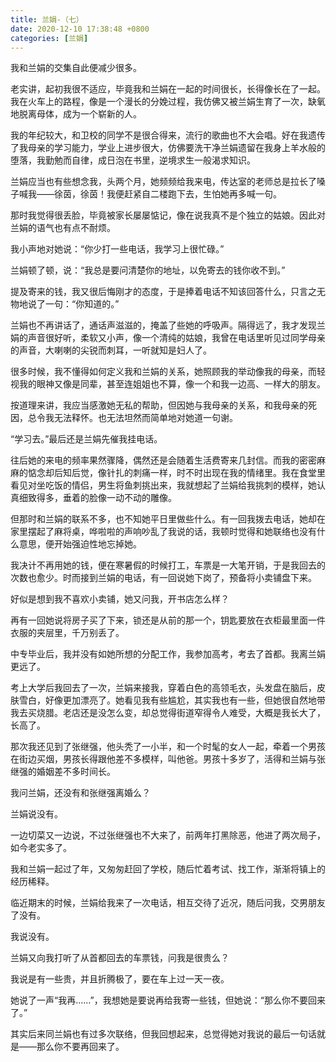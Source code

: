 ```yaml
---
title: 兰娟-（七）
date: 2020-12-10 17:38:48 +0800
categories: [兰娟]
---
```


我和兰娟的交集自此便减少很多。

老实讲，起初我很不适应，毕竟我和兰娟在一起的时间很长，长得像长在了一起。我在火车上的路程，像是一个漫长的分娩过程，我仿佛又被兰娟生育了一次，缺氧地脱离母体，成为一个崭新的人。

我的年纪较大，和卫校的同学不是很合得来，流行的歌曲也不大会唱。好在我遗传了我母亲的学习能力，学业上进步很大，仿佛要洗干净兰娟遗留在我身上羊水般的堕落，我勤勉而自律，成日泡在书里，逆境求生一般渴求知识。

兰娟应当也有些想念我，头两个月，她频频给我来电，传达室的老师总是拉长了嗓子喊我——徐茵，徐茵！我便赶紧自二楼跑下去，生怕她再多喊一句。

那时我觉得很丢脸，毕竟被家长屡屡惦记，像在说我真不是个独立的姑娘。因此对兰娟的语气也有点不耐烦。

我小声地对她说：“你少打一些电话，我学习上很忙碌。”

兰娟顿了顿，说：“我总是要问清楚你的地址，以免寄去的钱你收不到。”

提及寄来的钱，我又很后悔刚才的态度，于是捧着电话不知该回答什么，只言之无物地说了一句：“你知道的。”

兰娟也不再讲话了，通话声滋滋的，掩盖了些她的呼吸声。隔得远了，我才发现兰娟的声音很好听，柔软又小声，像一个清纯的姑娘，我曾在电话里听见过同学母亲的声音，大喇喇的尖锐而刺耳，一听就知是妇人了。

很多时候，我不懂得如何定义我和兰娟的关系，她照顾我的举动像我的母亲，而轻视我的眼神又像是同辈，甚至连姐姐也不算，像一个和我一边高、一样大的朋友。

按道理来讲，我应当感激她无私的帮助，但因她与我母亲的关系，和我母亲的死因，总令我无法释怀。也无法坦然而简单地对她道一句谢。

“学习去。”最后还是兰娟先催我挂电话。

往后她的来电的频率果然骤降，偶然还是会随着生活费寄来几封信。而我的密密麻麻的惦念却后知后觉，像针扎的刺痛一样，时不时出现在我的情绪里。我在食堂里看见对坐吃饭的情侣，男生将鱼刺挑出来，我就想起了兰娟给我挑刺的模样，她认真细致得多，垂着的脸像一动不动的雕像。

但那时和兰娟的联系不多，也不知她平日里做些什么。有一回我拨去电话，她却在家里摆起了麻将桌，哗啦啦的声响吵乱了我说的话，我顿时觉得和她联络也没有什么意思，便开始强迫性地忘掉她。

我决计不再用她的钱，便在寒暑假的时候打工，车票是一大笔开销，于是我回去的次数也愈少。时而接到兰娟的电话，有一回说她下岗了，预备将小卖铺盘下来。

好似是想到我不喜欢小卖铺，她又问我，开书店怎么样？

再有一回她说将房子买了下来，锁还是从前的那一个，钥匙要放在衣柜最里面一件衣服的夹层里，千万别丢了。

中专毕业后，我并没有如她所想的分配工作，我参加高考，考去了首都。我离兰娟更远了。

考上大学后我回去了一次，兰娟来接我，穿着白色的高领毛衣，头发盘在脑后，皮肤雪白，好像更加漂亮了。她看见我有些尴尬，其实我也有一些，但她很自然地带我去买烧腊。老店还是没怎么变，却总觉得街道窄得令人难受，大概是我长大了，长高了。

那次我还见到了张继强，他头秃了一小半，和一个时髦的女人一起，牵着一个男孩在街边买烟，男孩长得跟他差不多模样，叫他爸。男孩十多岁了，活得和兰娟与张继强的婚姻差不多时间长。

我问兰娟，还没有和张继强离婚么？

兰娟说没有。

一边切菜又一边说，不过张继强也不大来了，前两年打黑除恶，他进了两次局子，如今老实多了。

我和兰娟一起过了年，又匆匆赶回了学校，随后忙着考试、找工作，渐渐将镇上的经历稀释。

临近期末的时候，兰娟给我来了一次电话，相互交待了近况，随后问我，交男朋友了没有。

我说没有。

兰娟又向我打听了从首都回去的车票钱，问我是很贵么？

我说是有一些贵，并且折腾极了，要在车上过一天一夜。

她说了一声“我再……”，我想她是要说再给我寄一些钱，但她说：“那么你不要回来了。”

其实后来同兰娟也有过多次联络，但我回想起来，总觉得她对我说的最后一句话就是——那么你不要再回来了。

